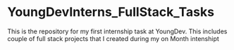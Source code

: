 # YoungDevInterns_FullStack_Tasks
This is the repository for my first internship task at YoungDev. This includes couple of full stack projects that I created during my on Month intenshipt
